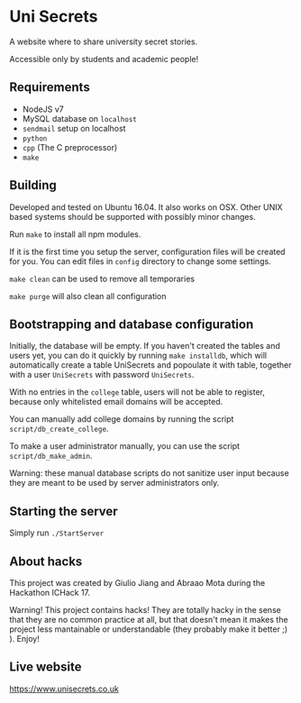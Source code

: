 # Uni Secrets

A website where to share university secret stories.

Accessible only by students and academic people!

## Requirements

* NodeJS v7
* MySQL database on `localhost`
* `sendmail` setup on localhost
* `python`
* `cpp` (The C preprocessor)
* `make`

## Building

Developed and tested on Ubuntu 16.04. It also works on OSX.
Other UNIX based systems should be supported with possibly minor changes.

Run `make` to install all npm modules.

If it is the first time you setup the server, configuration files will be created for you. You can edit files in `config` directory to change some settings.

`make clean` can be used to remove all temporaries

`make purge` will also clean all configuration

## Bootstrapping and database configuration

Initially, the database will be empty. If you haven't created the tables and users yet, you can do it quickly by running
`make installdb`, which will automatically create a table UniSecrets and popoulate it with table, together with a user `UniSecrets` with password `UniSecrets`.

With no entries in the `college` table, users will not be able to register, because only whitelisted email domains will be accepted.

You can manually add college domains by running the script `script/db_create_college`.

To make a user administrator manually, you can use the script `script/db_make_admin`.

Warning: these manual database scripts do not sanitize user input because they are meant to be used by server administrators only.

## Starting the server

Simply run `./StartServer`

## About hacks

This project was created by Giulio Jiang and Abraao Mota during the Hackathon ICHack 17.

Warning! This project contains hacks! They are totally hacky in the sense that they are no common practice at all, but that doesn't mean it makes the project less mantainable or understandable (they probably make it better ;) ). Enjoy!

## Live website

https://www.unisecrets.co.uk
